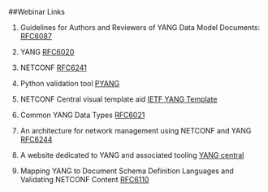##Webinar Links

1.	Guidelines for Authors and Reviewers of YANG Data Model Documents: [RFC6087](https://tools.ietf.org/html/rfc6087#section-4.1)

2.	YANG [RFC6020](https://tools.ietf.org/html/rfc6020)

3.	NETCONF [RFC6241](https://tools.ietf.org/html/rfc6241)

4.	Python validation tool [PYANG](https://github.com/mbj4668/pyang)

5.	NETCONF Central visual template aid [IETF YANG Template](http://www.netconfcentral.org/modules/ietf-yang-library/2014-09-26)

6.	Common YANG Data Types [RFC6021](http://www.netconfcentral.org/modules/ietf-yang-library/2014-09-26)

7.	An architecture for network management using NETCONF and YANG [RFC6244](http://tools.ietf.org/html/rfc6244)

8.	A website dedicated to YANG and associated tooling [YANG central](http://yang-central.org)

9.	Mapping YANG to Document Schema Definition Languages and Validating NETCONF Content [RFC6110](https://tools.ietf.org/html/rfc6110)

